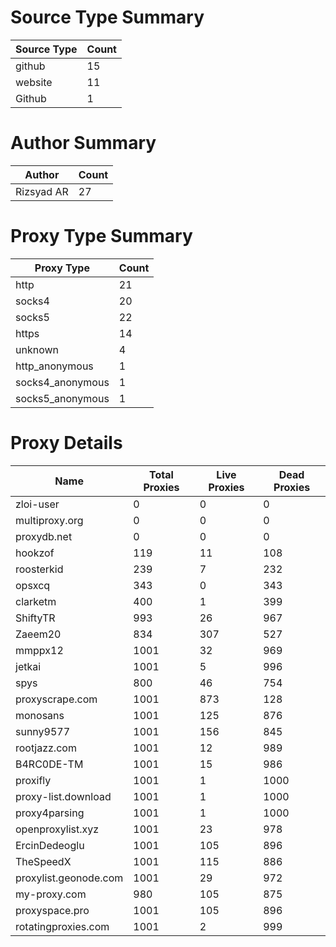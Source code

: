 # Source Type Summary

| Source Type | Count |
|-------------|-------|
| github | 15 |
| website | 11 |
| Github | 1 |


# Author Summary

| Author | Count |
|--------|-------|
| Rizsyad AR | 27 |


# Proxy Type Summary

| Proxy Type | Count |
|------------|-------|
| http | 21 |
| socks4 | 20 |
| socks5 | 22 |
| https | 14 |
| unknown | 4 |
| http_anonymous | 1 |
| socks4_anonymous | 1 |
| socks5_anonymous | 1 |


# Proxy Details

| Name | Total Proxies | Live Proxies | Dead Proxies |
|------|---------------|--------------|---------------|
| zloi-user | 0 | 0 | 0 |
| multiproxy.org | 0 | 0 | 0 |
| proxydb.net | 0 | 0 | 0 |
| hookzof | 119 | 11 | 108 |
| roosterkid | 239 | 7 | 232 |
| opsxcq | 343 | 0 | 343 |
| clarketm | 400 | 1 | 399 |
| ShiftyTR | 993 | 26 | 967 |
| Zaeem20 | 834 | 307 | 527 |
| mmppx12 | 1001 | 32 | 969 |
| jetkai | 1001 | 5 | 996 |
| spys | 800 | 46 | 754 |
| proxyscrape.com | 1001 | 873 | 128 |
| monosans | 1001 | 125 | 876 |
| sunny9577 | 1001 | 156 | 845 |
| rootjazz.com | 1001 | 12 | 989 |
| B4RC0DE-TM | 1001 | 15 | 986 |
| proxifly | 1001 | 1 | 1000 |
| proxy-list.download | 1001 | 1 | 1000 |
| proxy4parsing | 1001 | 1 | 1000 |
| openproxylist.xyz | 1001 | 23 | 978 |
| ErcinDedeoglu | 1001 | 105 | 896 |
| TheSpeedX | 1001 | 115 | 886 |
| proxylist.geonode.com | 1001 | 29 | 972 |
| my-proxy.com | 980 | 105 | 875 |
| proxyspace.pro | 1001 | 105 | 896 |
| rotatingproxies.com | 1001 | 2 | 999 |
